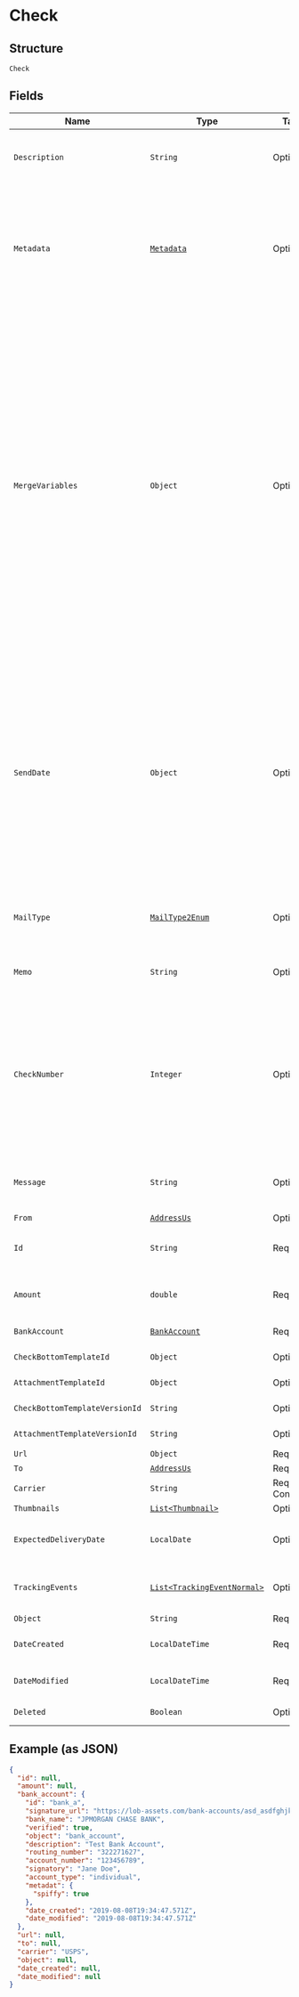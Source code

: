
# Check

## Structure

`Check`

## Fields

| Name | Type | Tags | Description | Getter | Setter |
|  --- | --- | --- | --- | --- | --- |
| `Description` | `String` | Optional | An internal description that identifies this resource. Must be no longer than 255 characters.<br>**Constraints**: *Maximum Length*: `255` | String getDescription() | setDescription(String description) |
| `Metadata` | [`Metadata`](/doc/models/metadata.md) | Optional | Use metadata to store custom information for tagging and labeling back to your internal systems. Must be an object with up to 20 key-value pairs. Keys must be at most 40 characters and values must be at most 500 characters. Neither can contain the characters `"` and `\`. Nested objects are not supported. See [Metadata](#section/Metadata) for more information. | Metadata getMetadata() | setMetadata(Metadata metadata) |
| `MergeVariables` | `Object` | Optional | You can input a merge variable payload object to your template to render dynamic content. For example, if you have a template like: `{{variable_name}}`, pass in `{"variable_name": "Harry"}` to render `Harry`. `merge_variables` must be an object. Any type of value is accepted as long as the object is valid JSON; you can use `strings`, `numbers`, `booleans`, `arrays`, `objects`, or `null`. The max length of the object is 25,000 characters. If you call `JSON.stringify` on your object, it can be no longer than 25,000 characters. Your variable names cannot contain any whitespace or any of the following special characters: `!`, `"`, `#`, `%`, `&`, `'`, `(`, `)`, `*`, `+`, `,`, `/`, `;`, `<`, `=`, `>`, `@`, `[`, `\`, `]`, `^`, `````, `{`, `\|`, `}`, `~`. More instructions can be found in [our guide to using html and merge variables](https://lob.com/resources/guides/general/using-html-and-merge-variables). Depending on your [Merge Variable strictness](https://dashboard.lob.com/#/settings/account) setting, if you define variables in your HTML but do not pass them here, you will either receive an error or the variable will render as an empty string. | Object getMergeVariables() | setMergeVariables(Object mergeVariables) |
| `SendDate` | `Object` | Optional | A timestamp in ISO 8601 format which specifies a date after the current time and up to 180 days in the future to send the letter off for production. Setting a send date overrides the default [cancellation window](#section/Cancellation-Windows) applied to the mailpiece. Until the `send_date` has passed, the mailpiece can be canceled. If a date in the format `2017-11-01` is passed, it will evaluate to midnight UTC of that date (`2017-11-01T00:00:00.000Z`). If a datetime is passed, that exact time will be used. A `send_date` passed with no time zone will default to UTC, while a `send_date` passed with a time zone will be converted to UTC. | Object getSendDate() | setSendDate(Object sendDate) |
| `MailType` | [`MailType2Enum`](/doc/models/mail-type-2-enum.md) | Optional | Checks must be sent `usps_first_class`<br>**Default**: `MailType2Enum.USPS_FIRST_CLASS`<br>*Default: `MailType2Enum.USPS_FIRST_CLASS`* | MailType2Enum getMailType() | setMailType(MailType2Enum mailType) |
| `Memo` | `String` | Optional | Text to include on the memo line of the check.<br>**Constraints**: *Maximum Length*: `40` | String getMemo() | setMemo(String memo) |
| `CheckNumber` | `Integer` | Optional | An integer that designates the check number.<br>If `check_number` is not provided, checks created from a new `bank_account` will start at `10000` and increment with each check created with the `bank_account`.<br>A provided `check_number` overrides the defaults. Subsequent checks created with the same `bank_account` will increment from the provided check number.<br>**Constraints**: `>= 1`, `<= 500000000` | Integer getCheckNumber() | setCheckNumber(Integer checkNumber) |
| `Message` | `String` | Optional | Max of 400 characters to be included at the bottom of the check page.<br>**Constraints**: *Maximum Length*: `400` | String getMessage() | setMessage(String message) |
| `From` | [`AddressUs`](/doc/models/address-us.md) | Optional | - | AddressUs getFrom() | setFrom(AddressUs from) |
| `Id` | `String` | Required | Unique identifier prefixed with `chk_`.<br>**Constraints**: *Pattern*: `^chk_[a-zA-Z0-9]+$` | String getId() | setId(String id) |
| `Amount` | `double` | Required | The payment amount to be sent in US dollars.<br>**Constraints**: `<= 999999.99`, *Multiple Of*: `0.01` | double getAmount() | setAmount(double amount) |
| `BankAccount` | [`BankAccount`](/doc/models/bank-account.md) | Required | - | BankAccount getBankAccount() | setBankAccount(BankAccount bankAccount) |
| `CheckBottomTemplateId` | `Object` | Optional | - | Object getCheckBottomTemplateId() | setCheckBottomTemplateId(Object checkBottomTemplateId) |
| `AttachmentTemplateId` | `Object` | Optional | - | Object getAttachmentTemplateId() | setAttachmentTemplateId(Object attachmentTemplateId) |
| `CheckBottomTemplateVersionId` | `String` | Optional | - | String getCheckBottomTemplateVersionId() | setCheckBottomTemplateVersionId(String checkBottomTemplateVersionId) |
| `AttachmentTemplateVersionId` | `String` | Optional | - | String getAttachmentTemplateVersionId() | setAttachmentTemplateVersionId(String attachmentTemplateVersionId) |
| `Url` | `Object` | Required | - | Object getUrl() | setUrl(Object url) |
| `To` | [`AddressUs`](/doc/models/address-us.md) | Required | - | AddressUs getTo() | setTo(AddressUs to) |
| `Carrier` | `String` | Required, Constant | **Default**: `"USPS"`<br>*Default: `"USPS"`* | String getCarrier() | setCarrier(String carrier) |
| `Thumbnails` | [`List<Thumbnail>`](/doc/models/thumbnail.md) | Optional | - | List<Thumbnail> getThumbnails() | setThumbnails(List<Thumbnail> thumbnails) |
| `ExpectedDeliveryDate` | `LocalDate` | Optional | A date in YYYY-MM-DD format of the mailpiece's expected delivery date based on its `send_date`. | LocalDate getExpectedDeliveryDate() | setExpectedDeliveryDate(LocalDate expectedDeliveryDate) |
| `TrackingEvents` | [`List<TrackingEventNormal>`](/doc/models/tracking-event-normal.md) | Optional | An array of tracking_event objects ordered by ascending `time`. Will not be populated for checks created in test mode. | List<TrackingEventNormal> getTrackingEvents() | setTrackingEvents(List<TrackingEventNormal> trackingEvents) |
| `Object` | `String` | Required | - | String getObject() | setObject(String object) |
| `DateCreated` | `LocalDateTime` | Required | A timestamp in ISO 8601 format of the date the resource was created. | LocalDateTime getDateCreated() | setDateCreated(LocalDateTime dateCreated) |
| `DateModified` | `LocalDateTime` | Required | A timestamp in ISO 8601 format of the date the resource was last modified. | LocalDateTime getDateModified() | setDateModified(LocalDateTime dateModified) |
| `Deleted` | `Boolean` | Optional | Only returned if the resource has been successfully deleted. | Boolean getDeleted() | setDeleted(Boolean deleted) |

## Example (as JSON)

```json
{
  "id": null,
  "amount": null,
  "bank_account": {
    "id": "bank_a",
    "signature_url": "https://lob-assets.com/bank-accounts/asd_asdfghjkqwertyui.pdf?expires=1234567890&signature=aksdf",
    "bank_name": "JPMORGAN CHASE BANK",
    "verified": true,
    "object": "bank_account",
    "description": "Test Bank Account",
    "routing_number": "322271627",
    "account_number": "123456789",
    "signatory": "Jane Doe",
    "account_type": "individual",
    "metadat": {
      "spiffy": true
    },
    "date_created": "2019-08-08T19:34:47.571Z",
    "date_modified": "2019-08-08T19:34:47.571Z"
  },
  "url": null,
  "to": null,
  "carrier": "USPS",
  "object": null,
  "date_created": null,
  "date_modified": null
}
```

